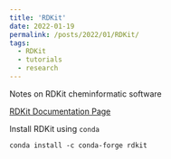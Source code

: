 ```yaml
---
title: 'RDKit'
date: 2022-01-19
permalink: /posts/2022/01/RDKit/
tags:
  - RDKit
  - tutorials
  - research
---
```


Notes on RDKit cheminformatic software

[RDKit Documentation Page](https://www.rdkit.org/docs/)

Install RDKit using `conda`
```
conda install -c conda-forge rdkit
```
